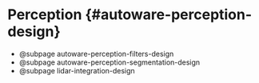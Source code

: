 Perception {#autoware-perception-design}
==========

- @subpage autoware-perception-filters-design
- @subpage autoware-perception-segmentation-design
- @subpage lidar-integration-design
